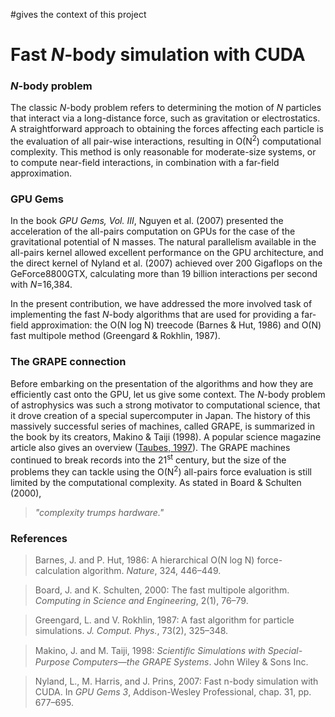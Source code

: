 #gives the context of this project

# Fast _N_-body simulation with CUDA #

### _N_-body problem ###

The classic _N_-body problem refers to determining the motion of _N_ particles that interact via a long-distance force, such as gravitation or electrostatics.  A straightforward approach to obtaining the forces affecting each particle is the evaluation of all pair-wise interactions, resulting in O(N<sup>2</sup>) computational complexity.  This method is only reasonable for moderate-size systems, or to compute near-field interactions, in combination with a far-field approximation.

### GPU Gems ###

In the book _GPU Gems, Vol. III_, Nguyen et al. (2007) presented the acceleration of the all-pairs computation on GPUs for the case of the gravitational potential of N masses. The natural parallelism available in the all-pairs kernel allowed excellent performance on the GPU architecture, and the direct kernel of Nyland et al. (2007) achieved over 200 Gigaflops on the GeForce8800GTX, calculating more than 19 billion interactions per second with _N_=16,384.

In the present contribution, we have addressed the more involved task of implementing the fast _N_-body algorithms that are used for providing a far-field approximation:  the O(N log N) treecode (Barnes & Hut, 1986) and O(N) fast multipole method (Greengard & Rokhlin, 1987).

### The GRAPE connection ###

Before embarking on the presentation of the algorithms and how they are efficiently cast onto the GPU, let us give some context.  The _N_-body problem of astrophysics was such a strong motivator to computational science, that it drove creation of a special supercomputer in Japan.  The history of this massively successful series of machines, called GRAPE, is summarized in the book by its creators, Makino & Taiji (1998).  A popular science magazine article also gives an overview ([Taubes, 1997](http://discovermagazine.com/1997/jun/thestarmachine1148)). The GRAPE machines continued to break records into the 21<sup>st</sup> century, but the size of the problems they can tackle using the O(N<sup>2</sup>) all-pairs force evaluation is still limited by the computational complexity.  As stated in Board & Schulten (2000),
> _"complexity trumps hardware."_

### References ###


> Barnes, J. and P. Hut, 1986: A hierarchical O(N log N) force-calculation algorithm. _Nature_, 324, 446–449.

> Board, J. and K. Schulten, 2000: The fast multipole algorithm. _Computing in Science and Engineering_, 2(1), 76–79.

> Greengard, L. and V. Rokhlin, 1987: A fast algorithm for particle simulations. _J. Comput. Phys._, 73(2), 325–348.

> Makino, J. and M. Taiji, 1998: _Scientiﬁc Simulations with Special-Purpose Computers—the GRAPE Systems_. John Wiley & Sons Inc.

> Nyland, L., M. Harris, and J. Prins, 2007: Fast n-body simulation with CUDA. In _GPU Gems 3_, Addison-Wesley Professional, chap. 31, pp. 677–695.